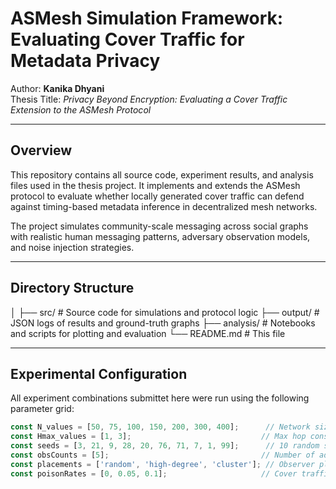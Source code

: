 # ASMesh Simulation Framework: Evaluating Cover Traffic for Metadata Privacy

Author: **Kanika Dhyani**   
Thesis Title: *Privacy Beyond Encryption: Evaluating a Cover Traffic
Extension to the ASMesh Protocol*  

---

## Overview

This repository contains all source code, experiment results, and analysis files used in the thesis project. It implements and extends the ASMesh protocol to evaluate whether locally generated cover traffic can defend against timing-based metadata inference in decentralized mesh networks.

The project simulates community-scale messaging across social graphs with realistic human messaging patterns, adversary observation models, and noise injection strategies.

---

## Directory Structure

│
├── src/ # Source code for simulations and protocol logic
├── output/ # JSON logs of results and ground-truth graphs
├── analysis/ # Notebooks and scripts for plotting and evaluation
└── README.md # This file


---

## Experimental Configuration

All experiment combinations submittet here were run using the following parameter grid:

```js
const N_values = [50, 75, 100, 150, 200, 300, 400];      // Network sizes
const Hmax_values = [1, 3];                             // Max hop constraints
const seeds = [3, 21, 9, 28, 20, 76, 71, 7, 1, 99];      // 10 random seeds
const obsCounts = [5];                                  // Number of adversaries
const placements = ['random', 'high-degree', 'cluster']; // Observer placement
const poisonRates = [0, 0.05, 0.1];                     // Cover traffic rates




